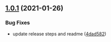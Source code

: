 ## [1.0.1](https://github.com/amanzanero/cronnouncer/compare/v1.0.0...v1.0.1) (2021-01-26)


### Bug Fixes

* update release steps and readme ([4dad582](https://github.com/amanzanero/cronnouncer/commit/4dad582b961271b8eea1d52e2d1fe522f478c10d))
